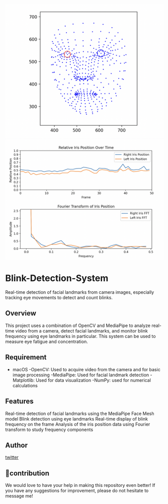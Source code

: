![Image](https://raw.githubusercontent.com/s0ma0000/Blink-Detection-System/main/image/figure1.png)
![Image](https://raw.githubusercontent.com/s0ma0000/Blink-Detection-System/main/image/figure2.png)

# Blink-Detection-System
Real-time detection of facial landmarks from camera images, especially tracking eye movements to detect and count blinks.

## Overview

This project uses a combination of OpenCV and MediaPipe to analyze real-time video from a camera, detect facial landmarks, and monitor blink frequency using eye landmarks in particular. This system can be used to measure eye fatigue and concentration.

## Requirement

- macOS
-OpenCV: Used to acquire video from the camera and for basic image processing
-MediaPipe: Used for facial landmark detection
-Matplotlib: Used for data visualization
-NumPy: used for numerical calculations

## Features

Real-time detection of facial landmarks using the MediaPipe Face Mesh model
Blink detection using eye landmarks
Real-time display of blink frequency on the frame
Analysis of the iris position data using Fourier transform to study frequency components

## Author

[twitter](https://twitter.com/kakedasiseinen)

## 🐶contribution

We would love to have your help in making this repository even better! If you have any suggestions for improvement, please do not hesitate to message me!
